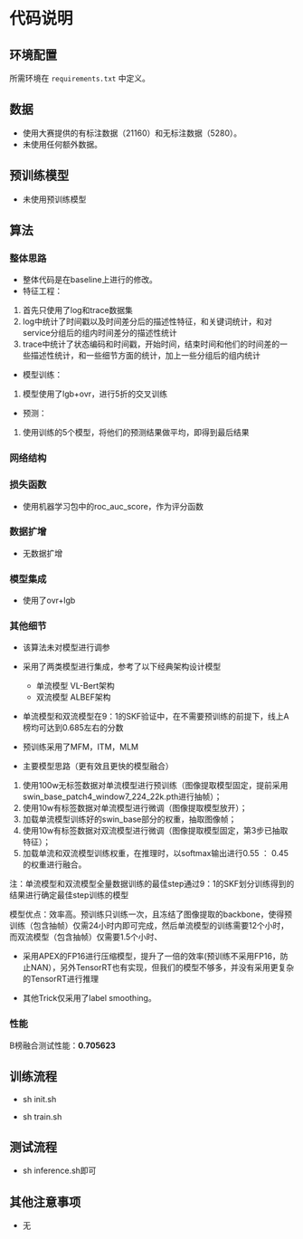 # 代码说明

## 环境配置

所需环境在 `requirements.txt` 中定义。

## 数据

* 使用大赛提供的有标注数据（21160）和无标注数据（5280）。
* 未使用任何额外数据。

## 预训练模型 

* 未使用预训练模型


## 算法


### 整体思路

* 整体代码是在baseline上进行的修改。
* 特征工程：
1. 首先只使用了log和trace数据集
2. log中统计了时间戳以及时间差分后的描述性特征，和关键词统计，和对service分组后的组内时间差分的描述性统计
3. trace中统计了状态编码和时间戳，开始时间，结束时间和他们的时间差的一些描述性统计，和一些细节方面的统计，加上一些分组后的组内统计
* 模型训练：
1. 模型使用了lgb+ovr，进行5折的交叉训练
* 预测：
1. 使用训练的5个模型，将他们的预测结果做平均，即得到最后结果


### 网络结构
### 损失函数
* 使用机器学习包中的roc_auc_score，作为评分函数
### 数据扩增
* 无数据扩增

### 模型集成
* 使用了ovr+lgb
### 其他细节
* 该算法未对模型进行调参



* 采用了两类模型进行集成，参考了以下经典架构设计模型
  * 单流模型 VL-Bert架构 
  * 双流模型 ALBEF架构 

* 单流模型和双流模型在9：1的SKF验证中，在不需要预训练的前提下，线上A榜均可达到0.685左右的分数

* 预训练采用了MFM，ITM，MLM

* 主要模型思路（更有效且更快的模型融合）
1. 使用100w无标签数据对单流模型进行预训练（图像提取模型固定，提前采用swin_base_patch4_window7_224_22k.pth进行抽帧）；
2. 使用10w有标签数据对单流模型进行微调（图像提取模型放开）；
3. 加载单流模型训练好的swin_base部分的权重，抽取图像帧；
4. 使用10w有标签数据对双流模型进行微调（图像提取模型固定，第3步已抽取特征）；
5. 加载单流和双流模型训练权重，在推理时，以softmax输出进行0.55 ： 0.45 的权重进行融合。

注：单流模型和双流模型全量数据训练的最佳step通过9：1的SKF划分训练得到的结果进行确定最佳step训练的模型

模型优点：效率高。预训练只训练一次，且冻结了图像提取的backbone，使得预训练（包含抽帧）仅需24小时内即可完成，然后单流模型的训练需要12个小时，而双流模型（包含抽帧）仅需要1.5个小时、

* 采用APEX的FP16进行压缩模型，提升了一倍的效率(预训练不采用FP16，防止NAN），另外TensorRT也有实现，但我们的模型不够多，并没有采用更复杂的TensorRT进行推理

* 其他Trick仅采用了label smoothing。



### 性能


B榜融合测试性能：**0.705623**



## 训练流程

* sh init.sh

* sh train.sh
  

## 测试流程

* sh inference.sh即可

## 其他注意事项
* 无

